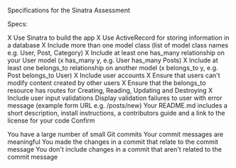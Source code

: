 Specifications for the Sinatra Assessment

Specs:

X Use Sinatra to build the app
X Use ActiveRecord for storing information in a database
X Include more than one model class (list of model class names e.g. User, Post, Category)
X Include at least one has_many relationship on your User model (x has_many y, e.g. User has_many Posts)
X Include at least one belongs_to relationship on another model (x belongs_to y, e.g. Post belongs_to User)
X Include user accounts
X Ensure that users can't modify content created by other users
X Ensure that the belongs_to resource has routes for Creating, Reading, Updating and Destroying
X Include user input validations
 Display validation failures to user with error message (example form URL e.g. /posts/new)
 Your README.md includes a short description, install instructions, a contributors guide and a link to the license for your code
Confirm

 You have a large number of small Git commits
 Your commit messages are meaningful
 You made the changes in a commit that relate to the commit message
 You don't include changes in a commit that aren't related to the commit message
